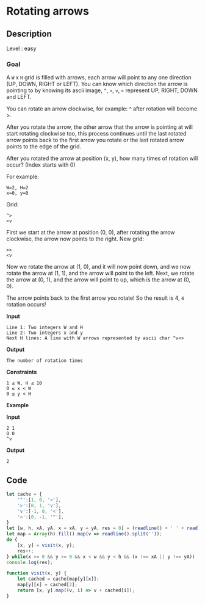 # Rotating arrows

## Description

Level : easy

### Goal

A `W` x `H` grid is filled with arrows, each arrow will point to any one direction (UP, DOWN, RIGHT or LEFT).
You can know which direction the arrow is pointing to by knowing its ascii image,
`^`, `>`, `v`, `<` represent UP, RIGHT, DOWN and LEFT.

You can rotate an arrow clockwise, for example: ^ after rotation will become >.

After you rotate the arrow, the other arrow that the arrow is pointing at will start rotating clockwise too, this process continues until the last rotated arrow points back to the first arrow you rotate or the last rotated arrow points to the edge of the grid.

After you rotated the arrow at position (x, y), how many times of rotation will occur? (Index starts with 0)

For example:
```
W=2, H=2
x=0, y=0
```
Grid:
```
^>
<v
```
First we start at the arrow at position (0, 0), after rotating the arrow clockwise, the arrow now points to the right. New grid:
```
>>
<v
```
Now we rotate the arrow at (1, 0), and it will now point down, and we now rotate the arrow at (1, 1), and the arrow will point to the left. Next, we rotate the arrow at (0, 1), and the arrow will point to up, which is the arrow at (0, 0).

The arrow points back to the first arrow you rotate! So the result is 4, `4` rotation occurs!

**Input**
```
Line 1: Two integers W and H
Line 2: Two integers x and y
Next H lines: A line with W arrows represented by ascii char ^v<>
```

**Output**
```
The number of rotation times
```

**Constraints**
```
1 ≤ W, H ≤ 10
0 ≤ x < W
0 ≤ y < H
```

**Example**

**Input**
```
2 1
0 0
^v
```

**Output**
```
2
```

## Code

```js
let cache = {
    '^':[1, 0, '>'],
    '>':[0, 1, 'v'],
    'v':[-1, 0, '<'],
    '<':[0, -1, '^'],
}
let [w, h, xA, yA, x = xA, y = yA, res = 0] = (readline() + ' ' + readline()).split(' ').map(v => +v);
let map = Array(h).fill().map(v => readline().split(''));
do {
    [x, y] = visit(x, y);
    res++;
} while(x >= 0 && y >= 0 && x < w && y < h && (x !== xA || y !== yA))
console.log(res);

function visit(x, y) {
    let cached = cache[map[y][x]];
    map[y][x] = cached[2];
    return [x, y].map((v, i) => v + cached[i]);
}
```
